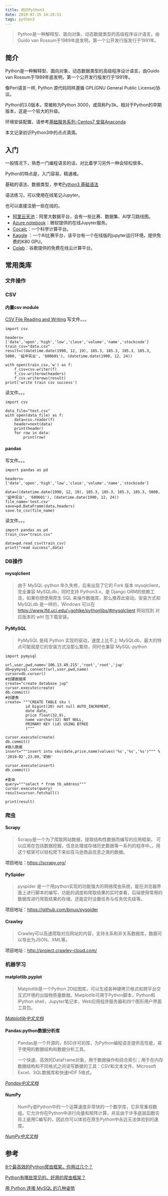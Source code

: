 ```yaml
---
title: 初识Python3
date: 2019-07-15 14:25:51
tags: python3
---
```


>Python是一种解释型、面向对象、动态数据类型的高级程序设计语言。由Guido van Rossum于1989年底发明，第一个公开发行版发行于1991年。

## 简介
Python是一种解释型、面向对象、动态数据类型的高级程序设计语言。由Guido van Rossum于1989年底发明，第一个公开发行版发行于1991年。

像Perl语言一样, Python 源代码同样遵循 GPL(GNU General Public License)协议。

Python的3.0版本，常被称为Python 3000，或简称Py3k。相对于Python的早期版本，这是一个较大的升级。

环境安装配置，请参考[基础服务系列-Centos7 安装Anaconda]()


本文记录初识Python3中的点点滴滴。

## 入门

一般情况下，熟悉一门编程语言的话，对比着学习另外一种会轻松很多。

Python的特点是，入门容易，精通难。

基础的语法、数据类型，参考[Python3 基础语法](https://www.runoob.com/python3/python3-basic-syntax.html)

语法练习，可以使用在线笔记Jupyter。

也可以直接注册一些在线的。
- [阿里云天池](https://tianchi.aliyun.com/notebook-ai/)：阿里大数据平台，会有一些比赛、数据集、AI学习路线图。
- [Azure notebook](https://notebooks.azure.com/)：微软提供的在线Jupyter服务。
- [Cocalc](https://cocalc.com/)：一个科学计算平台。
- [Kaggle](https://www.kaggle.com/) ：一个AI比赛平台，该平台有一个在线版的jupyter运行环境，提供免费的K80 GPU。
- [Colab](https://colab.research.google.com/)：谷歌提供的免费在线云计算平台。


## 常用类库

### 文件操作

### CSV

#### 内置csv module

[CSV File Reading and Writing](https://docs.python.org/3/library/csv.html)
写文件。。。

```
import csv

headers=['date','open','high','low','close','volume','name','stockcode']
train_csv="data.csv"
result=((datetime.date(1990, 12, 19), 185.3, 185.3, 185.3, 185.3, 5000, '延中实业', '600601'), (datetime.date(1990, 12, 24))

with open(train_csv,'w') as f:
    f_csv=csv.writer(f)
    f_csv.writerow(headers)
    f_csv.writerows(result)
print('write train csv success')
```

读文件。。。

```
import csv

data_file="test.csv"
with open(data_file) as f:
    data=csv.reader(f)
    header=next(data)
    print(header)
    for row in data:
        print(row)
```


#### pandas

写文件。。。
```
import pandas as pd

headers=['date','open','high','low','close','volume','name','stockcode']

data=((datetime.date(1990, 12, 19), 185.3, 185.3, 185.3, 185.3, 5000, '延中实业', '600601'), (datetime.date(1990, 12, 24))
file_name='test.csv'
save=pd.DataFrame(data,headers)
save.to_csv(file_name)
```



读文件。。。

```
import pandas as pd
train_csv="train.csv"

data=pd.read_csv(train_csv)
print("read success",data)
```

### DB操作

#### mysqlclient

> 由于 MySQL-python 年久失修，后来出现了它的 Fork 版本 mysqlclient，完全兼容 MySQLdb，同时支持 Python3.x，是 Django ORM的依赖工具，如果你想使用原生 SQL 来操作数据库，那么推荐此驱动。安装方式和 MySQLdb 是一样的，Windows 可以在 https://www.lfd.uci.edu/~gohlke/pythonlibs/#mysqlclient 网站找到 对应版本的 whl 包下载安装。

#### PyMySQL

> PyMySQL 是纯 Python 实现的驱动，速度上比不上 MySQLdb，最大的特点可能就是它的安装方式没那么繁琐，同时也兼容 MySQL-python

```
import pymysql

url,user,pwd,name='106.13.49.215','root','root','jup'
db=pymysql.connect(url,user,pwd,name)
cursor=db.cursor()
#创建数据库
create="create database jup"
cursor.execute(create)
db.commit()
#创建表
create= """CREATE TABLE sku (
         id bigint(20) not null AUTO_INCREMENT,
         date date,
         price float(32,9),
         name varchar(32) NOT NULL,
         PRIMARY KEY (id) USING BTREE
         )"""

cursor.execute(create)
db.commit()
#插入数据
insert="""insert into sku(date,price,name)values('%s','%s','%s')""" % '2019-02',23.89,'奶粉'

cursor.execute(insert)
db.commit()

#查询
query="""select * from tb_address"""
cursor.execute(query)
result=cursor.fetchall()

print(result)
```
### 爬虫

#### Scrapy

> Scrapy是一个为了爬取网站数据，提取结构性数据而编写的应用框架。 可以应用在包括数据挖掘，信息处理或存储历史数据等一系列的程序中。。用这个框架可以轻松爬下来如亚马逊商品信息之类的数据。

项目地址：https://scrapy.org/

#### PySpider

> pyspider 是一个用python实现的功能强大的网络爬虫系统，能在浏览器界面上进行脚本的编写，功能的调度和爬取结果的实时查看，后端使用常用的数据库进行爬取结果的存储，还能定时设置任务与任务优先级等。

项目地址：https://github.com/binux/pyspider



#### Crawley

>Crawley可以高速爬取对应网站的内容，支持关系和非关系数据库，数据可以导出为JSON、XML等。

项目地址：http://project.crawley-cloud.com/



### 机器学习

#### matplotlib.pyplot

> Matplotlib是一个Python 2D绘图库，可以生成各种硬拷贝格式和跨平台交互式环境的出版物质量数据。Matplotlib可用于Python脚本，Python和IPython shell，Jupyter笔记本，Web应用程序服务器和四个图形用户界面工具包。



*[Matplotlib中文文档](https://www.matplotlib.org.cn/index.html)*

#### Pandas:python数据分析库

> Pandas是一个开源的，BSD许可的库，为Python编程语言提供高性能，易于使用的数据结构和数据分析工具。
>
> 一个快速、高效的DataFrame对象，用于数据操作和综合索引；用于在内存数据结构和不同格式之间读写数据的工具：CSV和文本文件、Microsoft Excel、SQL数据库和快速HDF 5格式。



*[Pandas中文文档](https://www.pypandas.cn/intro/home.html)*



####  NumPy

> NumPy是Python中的一个运算速度非常快的一个数学库，它非常重视数组。它允许你在Python中进行向量和矩阵计算，并且由于许多底层函数实际上是用C编写的，因此你可以体验在原生Python中永远无法体验到的速度。



*[NumPy中文文档](https://www.numpy.org.cn/index.html)*


## 参考

[8个最高效的Python爬虫框架，你用过几个？](https://segmentfault.com/a/1190000015131017)

[Python有哪些常见的、好用的爬虫框架？](https://www.zhihu.com/question/60280580)

[用 Python 连接 MySQL 的几种姿势](https://foofish.net/python-mysql.html)